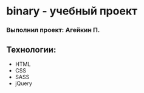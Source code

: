 # binary - учебный проект
### Выполнил проект: Агейкин П.

## Технологии:
- HTML
- CSS
- SASS
- jQuery


